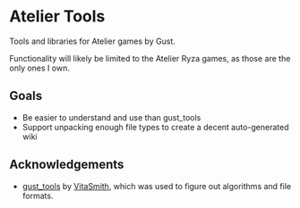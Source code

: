 # Atelier Tools
Tools and libraries for Atelier games by Gust.

Functionality will likely be limited to the Atelier Ryza games, as those are the only ones I own.

## Goals
- Be easier to understand and use than gust_tools
- Support unpacking enough file types to create a decent auto-generated wiki

## Acknowledgements
- [gust_tools](https://github.com/VitaSmith/gust_tools) by [VitaSmith](https://github.com/VitaSmith), which was used to figure out algorithms and file formats.

